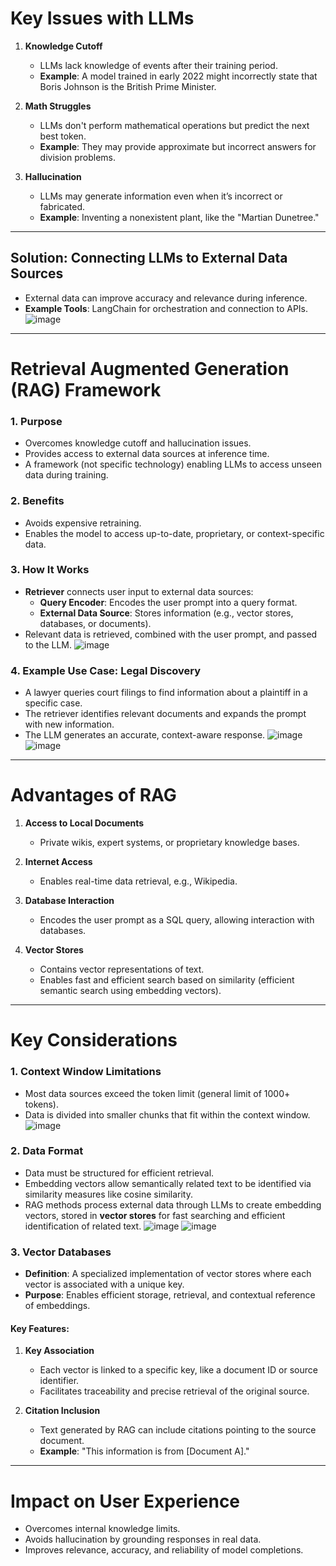 # Key Issues with LLMs

1. **Knowledge Cutoff**
   - LLMs lack knowledge of events after their training period.
   - **Example**: A model trained in early 2022 might incorrectly state that Boris Johnson is the British Prime Minister.

2. **Math Struggles**
   - LLMs don't perform mathematical operations but predict the next best token.
   - **Example**: They may provide approximate but incorrect answers for division problems.

3. **Hallucination**
   - LLMs may generate information even when it’s incorrect or fabricated.
   - **Example**: Inventing a nonexistent plant, like the "Martian Dunetree."

---

## Solution: Connecting LLMs to External Data Sources

- External data can improve accuracy and relevance during inference.
- **Example Tools**: LangChain for orchestration and connection to APIs.
![image](https://github.com/user-attachments/assets/a25f4178-9176-4259-89a4-0260fef5a5e2)

---

# Retrieval Augmented Generation (RAG) Framework

### 1. Purpose
- Overcomes knowledge cutoff and hallucination issues.
- Provides access to external data sources at inference time.
- A framework (not specific technology) enabling LLMs to access unseen data during training.

### 2. Benefits
- Avoids expensive retraining.
- Enables the model to access up-to-date, proprietary, or context-specific data.


### 3. How It Works
- **Retriever** connects user input to external data sources:
  - **Query Encoder**: Encodes the user prompt into a query format.
  - **External Data Source**: Stores information (e.g., vector stores, databases, or documents).
- Relevant data is retrieved, combined with the user prompt, and passed to the LLM.
![image](https://github.com/user-attachments/assets/ac390094-b471-4a27-978d-2309e7f07c78)

### 4. Example Use Case: Legal Discovery
- A lawyer queries court filings to find information about a plaintiff in a specific case.
- The retriever identifies relevant documents and expands the prompt with new information.
- The LLM generates an accurate, context-aware response.
![image](https://github.com/user-attachments/assets/79547825-aefd-45e1-ad9e-7e1c43f75e6e)
![image](https://github.com/user-attachments/assets/36beb510-6b8a-4484-8708-bd485c22a704)

---

# Advantages of RAG

1. **Access to Local Documents**
   - Private wikis, expert systems, or proprietary knowledge bases.

2. **Internet Access**
   - Enables real-time data retrieval, e.g., Wikipedia.

3. **Database Interaction**
   - Encodes the user prompt as a SQL query, allowing interaction with databases.

4. **Vector Stores**
   - Contains vector representations of text.
   - Enables fast and efficient search based on similarity (efficient semantic search using embedding vectors).

---

# Key Considerations

### 1. Context Window Limitations
- Most data sources exceed the token limit (general limit of 1000+ tokens).
- Data is divided into smaller chunks that fit within the context window.
![image](https://github.com/user-attachments/assets/394d08d5-febf-45bf-9737-f05a8e57cafc)

### 2. Data Format
- Data must be structured for efficient retrieval.
- Embedding vectors allow semantically related text to be identified via similarity measures like cosine similarity.
- RAG methods process external data through LLMs to create embedding vectors, stored in **vector stores** for fast searching and efficient identification of related text.
![image](https://github.com/user-attachments/assets/45915f47-69ed-4577-aa70-f82015e21206)
![image](https://github.com/user-attachments/assets/17f2948e-0bdd-4066-8a9e-51ff1f8ace37)

### 3. Vector Databases
- **Definition**: A specialized implementation of vector stores where each vector is associated with a unique key.
- **Purpose**: Enables efficient storage, retrieval, and contextual reference of embeddings.

#### Key Features:
1. **Key Association**
   - Each vector is linked to a specific key, like a document ID or source identifier.
   - Facilitates traceability and precise retrieval of the original source.

2. **Citation Inclusion**
   - Text generated by RAG can include citations pointing to the source document.
   - **Example**: "This information is from [Document A]."

---
# Impact on User Experience

- Overcomes internal knowledge limits.
- Avoids hallucination by grounding responses in real data.
- Improves relevance, accuracy, and reliability of model completions.
